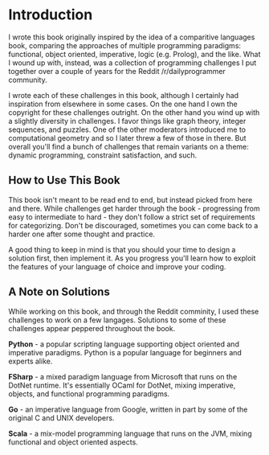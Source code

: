 # Introduction

I wrote this book originally inspired by the idea of a comparitive languages book, comparing the approaches of multiple programming paradigms: functional, object oriented, imperative, logic (e.g. Prolog), and the like. What I wound up with, instead, was a collection of programming challenges I put together over a couple of years for the Reddit /r/dailyprogrammer community. 

I wrote each of these challenges in this book, although I certainly had inspiration from elsewhere in some cases. On the one hand I own the copyright for these challenges outright. On the other hand you wind up with a slightly diversity in challenges. I favor things like graph theory, integer sequences, and puzzles. One of the other moderators introduced me to computational geometry and so I later threw a few of those in there. But overall you'll find a bunch of challenges that remain variants on a theme: dynamic programming, constraint satisfaction, and such. 

## How to Use This Book

This book isn't meant to be read end to end, but instead picked from here and there. While challenges get harder through the book - progressing from easy to intermediate to hard - they don't follow a strict set of requirements for categorizing. Don't be discouraged, sometimes you can come back to a harder one after some thought and practice. 

A good thing to keep in mind is that you should your time to design a solution first, then implement it. As you progress you'll learn how to exploit the features of your language of choice and improve your coding. 

## A Note on Solutions

While working on this book, and through the Reddit comminity, I used these challenges to work on a few langages. Solutions to some of these challenges appear peppered throughout the book.

**Python** - a popular scripting language supporting object oriented and imperative paradigms. Python is a popular language for beginners and experts alike.

**FSharp** - a mixed paradigm language from Microsoft that runs on the DotNet runtime. It's essentially OCaml for DotNet, mixing imperative, objects, and functional programming paradigms. 

**Go** - an imperative language from Google, written in part by some of the original C and UNIX developers.

**Scala** - a mix-model programming language that runs on the JVM, mixing functional and object oriented aspects. 